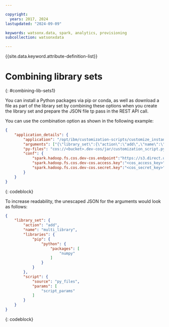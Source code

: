 ```yaml
---

copyright:
  years: 2017, 2024
lastupdated: "2024-09-09"

keywords: watsonx.data, spark, analytics, provisioning
subcollection: watsonxdata

---
```


{{site.data.keyword.attribute-definition-list}}


# Combining library sets
{: #combining-lib-sets1}

You can install a Python packages via pip or conda, as well as download a file as part of the library set by combining these options when you create the library set and prepare the JSON file tp pass in the REST API call.

You can use the combination option as shown in the following example:

```json
{
	"application_details": {
		"application": "/opt/ibm/customization-scripts/customize_instance_app.py",
		"arguments": ["{\"library_set\":{\"action\":\"add\",\"name\":\"multi_library\",\"libraries\":{\"pip\":{\"python\":{\"packages\":[\"numpy\"]}}},\"script\":{\"source\":\"py_files\",\"params\":[\"script_params\"]}}}"],
		"py-files": "cos://<bucket>.dev-cos/jar/customization_script.py",
		"conf": {
			"spark.hadoop.fs.cos.dev-cos.endpoint":"https://s3.direct.us-south.cloud-object-storage.appdomain.cloud",
			"spark.hadoop.fs.cos.dev-cos.access.key":"<cos_access_key>",
			"spark.hadoop.fs.cos.dev-cos.secret.key":"<cos_secret_key>"
		}
	}
}
```
{: codeblock}


To increase readability, the unescaped JSON for the arguments would look as follows:

```json
{
    "library_set": {
        "action": "add",
        "name": "multi_library",
        "libraries": {
            "pip": {
                "python": {
                    "packages": [
                        "numpy"
                    ]
                }
            }
        },
        "script": {
            "source": "py_files",
            "params": [
                "script_params"
            ]
        }
    }
}
```
{: codeblock}
